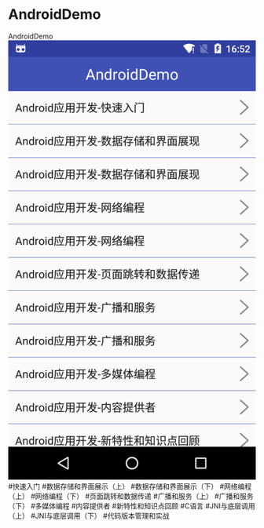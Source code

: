 # AndroidDemo
AndroidDemo
![截图](https://github.com/BruceAnda/AndroidDemo/blob/master/screenshot/Screenshot_20160216-165250.png)
#快速入门
#数据存储和界面展示（上）
#数据存储和界面展示（下）
#网络编程（上）
#网络编程（下）
#页面跳转和数据传递
#广播和服务（上）
#广播和服务（下）
#多媒体编程
#内容提供者
#新特性和知识点回顾
#C语言
#JNI与底层调用（上）
#JNI与底层调用（下）
#代码版本管理和实战
